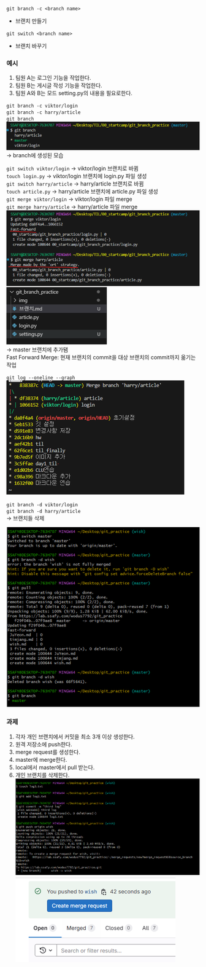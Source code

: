 `git branch -c <branch name>`  
+ 브랜치 만들기

`git switch <branch name>`
+ 브랜치 바꾸기

### 예시
1. 팀원 A는 로그인 기능을 작업한다.
2. 팀원 B는 게시글 작성 기능을 작업한다.
3. 팀원 A와 B는 모드 setting.py의 내용을 필요로한다.

`git branch -c viktor/login`   
`git branch -c harry/article`   
`git branch`   
![alt text](img/img-15.png)  
-> branch에 생성된 모습 

`git switch viktor/login` -> viktor/login 브랜치로 바뀜   
`touch login.py` -> viktor/login 브랜치에 login.py 파일 생성   
`git switch harry/article` -> harry/article 브랜치로 바뀜      
`touch article.py` -> harry/article 브랜치에 article.py 파일 생성    
`git merge viktor/login` -> viktor/login 파일 merge     
`git merge harry/article` -> harry/article 파일 merge           
![alt text](img/img-14.png)   
![alt text](img/img-16.png)    
-> master 브랜치에 추가됌   
Fast Forward Merge: 현재 브랜치의 commit을 대상 브랜치의 commit까지 옮기는 작업    

`git log --oneline --graph`   
![alt text](img/img-17.png)  

`git branch -d viktor/login`   
`git branch -d harry/article`  
-> 브랜치들 삭제

![alt text](img/img-18.png)  

### 과제
1. 각자 개인 브랜치에서 커밋을 최소 3개 이상 생성한다.
2. 원격 저장소에 push한다.
3. merge request를 생성한다.
4. master에 merge한다.
5. local에서 master에서 pull 받는다.
6. 개인 브랜치를 삭제한다.
![alt text](img/img-19.png)    
![alt text](img/img-20.png)    
